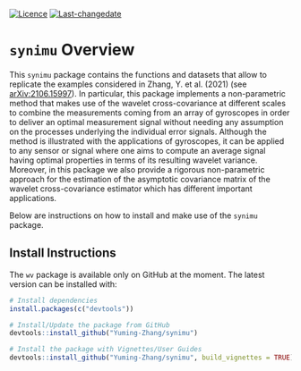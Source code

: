 
<!-- README.md is generated from README.Rmd. Please edit that file -->

[![Licence](https://img.shields.io/badge/licence-AGPL--3.0-blue.svg)](https://opensource.org/licenses/AGPL-3.0)
[![Last-changedate](https://img.shields.io/badge/last%20change-2022--01--10-yellowgreen.svg)](https://github.com/SMAC-Group/wv)

# `synimu` Overview

This `synimu` package contains the functions and datasets that allow to
replicate the examples considered in Zhang, Y. et al. (2021) (see
[arXiv:2106.15997](https://arxiv.org/abs/2106.15997)). In particular,
this package implements a non-parametric method that makes use of the
wavelet cross-covariance at different scales to combine the measurements
coming from an array of gyroscopes in order to deliver an optimal
measurement signal without needing any assumption on the processes
underlying the individual error signals. Although the method is
illustrated with the applications of gyroscopes, it can be applied to
any sensor or signal where one aims to compute an average signal having
optimal properties in terms of its resulting wavelet variance. Moreover,
in this package we also provide a rigorous non-parametric approach for
the estimation of the asymptotic covariance matrix of the wavelet
cross-covariance estimator which has different important applications.

Below are instructions on how to install and make use of the `synimu`
package.

## Install Instructions

The `wv` package is available only on GitHub at the moment. The latest
version can be installed with:

``` r
# Install dependencies
install.packages(c("devtools"))

# Install/Update the package from GitHub
devtools::install_github("Yuming-Zhang/synimu")

# Install the package with Vignettes/User Guides 
devtools::install_github("Yuming-Zhang/synimu", build_vignettes = TRUE)
```
